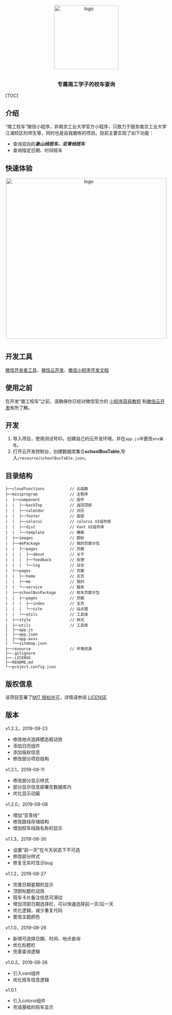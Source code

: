 <p align="center">
  <img alt="logo" src="https://picgo-1256052225.cos.ap-guangzhou.myqcloud.com/img/20200128131530.png" width="200" style="margin-bottom: 10px;">
</p>
<h3 align="center">专属南工学子的校车查询</h3>

[TOC]

## 介绍

“南工校车”微信小程序，非南京工业大学官方小程序，只致力于服务南京工业大学江浦校区的师生等，同时也是自我磨练的项目。目前主要实现了如下功能：

- 查询双向的***象山线班车、亚青线班车***
- 查询指定日期、时间班车

## 快速体验

<p align="center">
  <img alt="logo" src="https://picgo-1256052225.cos.ap-guangzhou.myqcloud.com/img/20200128131648.png" width="500" style="margin-bottom: 10px;">
</p>




## 开发工具

[微信开发者工具](https://developers.weixin.qq.com/miniprogram/dev/devtools/devtools.html )、[微信云开发](https://developers.weixin.qq.com/miniprogram/dev/wxcloud/basis/getting-started.html)、[微信小程序开发文档](https://developers.weixin.qq.com/miniprogram/dev/framework/)



## 使用之前

在开发“南工校车”之前，请确保你已经对微信官方的 [小程序简易教程](https://mp.weixin.qq.com/debug/wxadoc/dev/) 和[微信云开发](https://developers.weixin.qq.com/miniprogram/dev/wxcloud/basis/getting-started.html)有所了解。

## 开发

1. 导入项目，使用测试号ID。创建自己的云开发环境，并在`app.js`中更改`env属性`。
2. 打开云开发控制台，创建数据库集合**schoolBusTable**,导入`/resource/schoolBusTable.json`。

## 目录结构

```
├──cloudfunctions			// 云函数
├──miniprogram				// 主程序
|  ├──component				// 组件
|  |  ├──backTop			// 返回顶部
|  |  ├──calendar			// 日历
|  |  ├──footer				// 底部
|  |  ├──colorui			// colorui UI组件库
|  |  ├──dist				// Vant UI组件库
|  |  └──template			// 模板
|  ├──images				// 图标
|  ├──mePackage				// 我的页面分包
|  |  ├──pages				// 页面
|  |  |  ├──about			// 关于
|  |  |  ├──feedback		// 反馈
|  |  |  └──log				// 日志
|  ├──pages					// 页面
|  |  ├──home				// 主页
|  |  ├──me					// 我的
|  |  └──service			// 服务
|  ├──schoolBusPackage		// 校车页面分包
|  |  ├──pages				// 页面
|  |  |  ├──index			// 主页
|  |  |  └──site			// 站点图
|  |  └──utils				// 工具库
|  ├──style					// 样式
|  ├──utils					// 工具库
│  ├──app.js
|  ├──app.json
|  ├──app.wxss
|  └──sitemap.json
├──resource					// 环境资源
├──.gitignore
├──.LICENSE
├──README.md
└──project.config.json

```



## 版权信息

该项目签署了[MIT 授权许可](http://www.opensource.org/licenses/mit-license.php)，详情请参阅 [LICENSE](LICENSE)

## 版本

v1.2.2，2019-09-23

- 修改地点选择模态框动效
- 添加日历组件
- 添加版权信息
- 修改部分项目结构

v1.2.1，2019-09-11

- 修改部分显示样式
- 部分显示信息部署在数据库内
- 优化显示动画

v1.2.0，2019-09-08

- 增加“亚青线”
- 修改路线存储结构
- 增加校车线路名称的显示

v1.1.3，2019-08-30

- 设置“前一天”在今天状态下不可选
- 修改部分样式
- 修复无车时显示bug

v1.1.2，2019-08-27

- 完善日期星期的显示
- 顶部标题栏动效
- 班车卡片备注信息可滑动
- 增加顶部日期选择栏，可以快速选择前一天/后一天
- 优化逻辑，减少重复代码
- 更改主题颜色

v1.1.0，2019-08-26

- 新增可选择日期、时间、地点查询
- 优化标题栏
- 完善查询逻辑

v1.0.2，2019-08-26

- 引入vant组件
- 优化班车信息逻辑

v1.0.1

- 引入colorui组件
- 完成基础的班车显示
